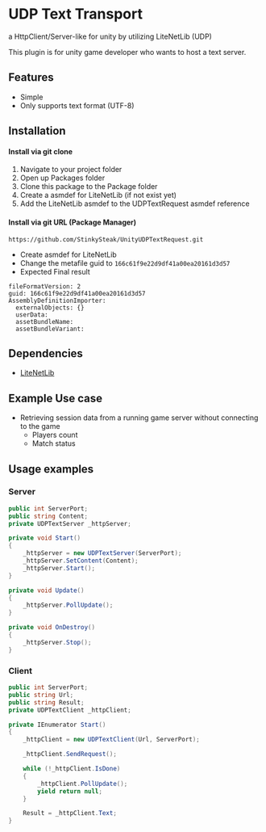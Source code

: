 # UDP Text Transport
a HttpClient/Server-like for unity by utilizing LiteNetLib (UDP)

This plugin is for unity game developer who wants to host a text server.

## Features
- Simple
- Only supports text format (UTF-8)

## Installation
#### Install via git clone
1. Navigate to your project folder
1. Open up Packages folder
1. Clone this package to the Package folder
1. Create a asmdef for LiteNetLib (if not exist yet)
1. Add the LiteNetLib asmdef to the UDPTextRequest asmdef reference

#### Install via git URL (Package Manager)
```
https://github.com/StinkySteak/UnityUDPTextRequest.git
```
- Create asmdef for LiteNetLib
- Change the metafile guid to `166c61f9e22d9df41a00ea20161d3d57`
- Expected Final result
```
fileFormatVersion: 2
guid: 166c61f9e22d9df41a00ea20161d3d57
AssemblyDefinitionImporter:
  externalObjects: {}
  userData: 
  assetBundleName: 
  assetBundleVariant: 
```

## Dependencies
- [LiteNetLib](https://github.com/RevenantX/LiteNetLib)

## Example Use case
- Retrieving session data from a running game server without connecting to the game
    - Players count
    - Match status

## Usage examples
### Server
```cs
public int ServerPort;
public string Content;
private UDPTextServer _httpServer;

private void Start()
{
    _httpServer = new UDPTextServer(ServerPort);
    _httpServer.SetContent(Content);
    _httpServer.Start();
}

private void Update()
{
    _httpServer.PollUpdate();
}

private void OnDestroy()
{
    _httpServer.Stop();
}
```

### Client
```cs
public int ServerPort;
public string Url;
public string Result;
private UDPTextClient _httpClient;

private IEnumerator Start()
{
    _httpClient = new UDPTextClient(Url, ServerPort);

    _httpClient.SendRequest();

    while (!_httpClient.IsDone)
    {
        _httpClient.PollUpdate();
        yield return null;
    }

    Result = _httpClient.Text;
}
```
